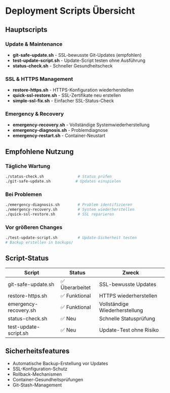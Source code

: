 # Deployment Scripts Übersicht

## Hauptscripts

### Update & Maintenance
- **git-safe-update.sh** - SSL-bewusste Git-Updates (empfohlen)
- **test-update-script.sh** - Update-Script testen ohne Ausführung
- **status-check.sh** - Schneller Gesundheitscheck

### SSL & HTTPS Management
- **restore-https.sh** - HTTPS-Konfiguration wiederherstellen
- **quick-ssl-restore.sh** - SSL-Zertifikate neu erstellen
- **simple-ssl-fix.sh** - Einfacher SSL-Status-Check

### Emergency & Recovery
- **emergency-recovery.sh** - Vollständige Systemwiederherstellung
- **emergency-diagnosis.sh** - Problemdiagnose
- **emergency-restart.sh** - Container-Neustart

## Empfohlene Nutzung

### Tägliche Wartung
```bash
./status-check.sh               # Status prüfen
./git-safe-update.sh           # Updates einspielen
```

### Bei Problemen
```bash
./emergency-diagnosis.sh        # Problem identifizieren
./emergency-recovery.sh         # System wiederherstellen
./quick-ssl-restore.sh          # SSL reparieren
```

### Vor größeren Changes
```bash
./test-update-script.sh         # Update-Sicherheit testen
# Backup erstellen in backups/
```

## Script-Status

| Script | Status | Zweck |
|--------|--------|--------|
| git-safe-update.sh | ✅ Überarbeitet | SSL-bewusste Updates |
| restore-https.sh | ✅ Funktional | HTTPS wiederherstellen |
| emergency-recovery.sh | ✅ Funktional | Vollständige Wiederherstellung |
| status-check.sh | ✅ Neu | Schnelle Statusprüfung |
| test-update-script.sh | ✅ Neu | Update-Test ohne Risiko |

## Sicherheitsfeatures

- Automatische Backup-Erstellung vor Updates
- SSL-Konfiguration-Schutz
- Rollback-Mechanismen
- Container-Gesundheitsprüfungen
- Git-Stash-Management